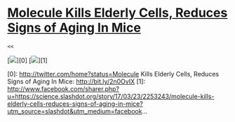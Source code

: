 # [Molecule Kills Elderly Cells, Reduces Signs of Aging In Mice](undefined)

    <<

[![](https://a.fsdn.com/sd/twitter_icon_large.png)][0]
[![](https://a.fsdn.com/sd/facebook_icon_large.png)][1]


[0]: http://twitter.com/home?status=Molecule Kills Elderly Cells, Reduces Signs of Aging In Mice: http://bit.ly/2n0OvIX
[1]: http://www.facebook.com/sharer.php?u=https://science.slashdot.org/story/17/03/23/2253243/molecule-kills-elderly-cells-reduces-signs-of-aging-in-mice?utm_source=slashdot&utm_medium=facebook...
  